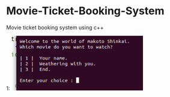 # Movie-Ticket-Booking-System
Movie ticket booking system using c++

1:
<img src="Images/1.png"  width="350"/>  
